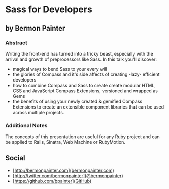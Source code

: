# Sass for Developers

## by Bermon Painter

### Abstract ###

Writing the front-end has turned into a tricky beast, especially with the arrival and growth of preprocessors like Sass. In this talk you'll discover:

* magical ways to bend Sass to your every will
* the glories of Compass and it's side affects of creating -lazy- efficient developers
* how to combine Compass and Sass to create create modular HTML, CSS and JavaScript Compass Extensions, versioned and wrapped as Gems
* the benefits of using your newly created & gemified Compass Extensions to create an extensible component libraries that can be used across multiple projects.

### Additional Notes ###

The concepts of this presentation are useful for any Ruby project and can be applied to Rails, Sinatra, Web Machine or RubyMotion. 



## Social ##

* [http://bermonpainter.com](bermonpainter.com)
* [http://twitter.com/bermonpainter](@bermonpainter)
* [https://github.com/bpainter](GitHub)
